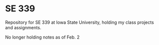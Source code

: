 # SE 339
Repository for SE 339 at Iowa State University, holding my class projects
and assignments.

No longer holding notes as of Feb. 2
